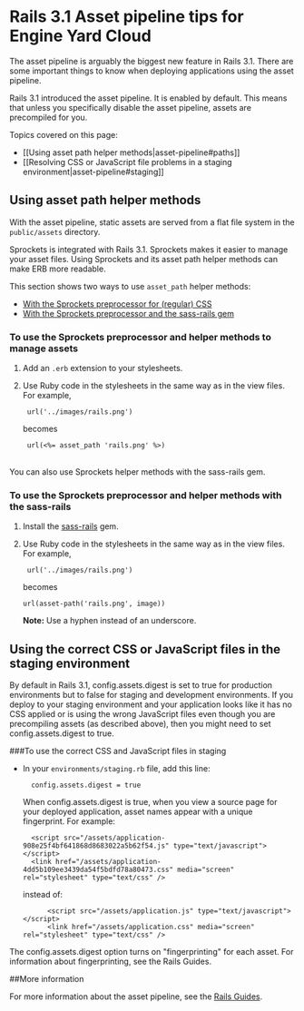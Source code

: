 # Rails 3.1 Asset pipeline tips for Engine Yard Cloud

The asset pipeline is arguably the biggest new feature in Rails 3.1. There are some important things to know when deploying applications using the asset pipeline.

Rails 3.1 introduced the asset pipeline. It is enabled by default. This means that unless you specifically disable the asset pipeline, assets are precompiled for you.

Topics covered on this page:

* [[Using asset path helper methods|asset-pipeline#paths]]
* [[Resolving CSS or JavaScript file problems in a staging environment|asset-pipeline#staging]]

<h2 id="paths">Using asset path helper methods</h2>

With the asset pipeline, static assets are served from a flat file system in the `public/assets` directory. 

Sprockets is integrated with Rails 3.1. Sprockets makes it easier to manage your asset files. Using Sprockets and its asset path helper methods can make ERB more readable.

This section shows two ways to use `asset_path` helper methods:

* [With the Sprockets preprocessor for (regular) CSS][1]
* [With the Sprockets preprocessor and the sass-rails gem][2]


<h3 id="sprockets"> To use the Sprockets preprocessor and helper methods to manage assets</h3>

1. Add an `.erb` extension to your stylesheets.

2. Use Ruby code in the stylesheets in the same way as in the view files. For example, 

        url('../images/rails.png')

    becomes

        url(<%= asset_path 'rails.png' %>)
    
<br>
You can also use Sprockets helper methods with the sass-rails gem.

<h3 id="sass">To use the Sprockets preprocessor and helper methods with the sass-rails </h3>

1. Install the [sass-rails](https://github.com/rails/sass-rails) gem.

2. Use Ruby code in the stylesheets in the same way as in the view files. For example, 

        url('../images/rails.png')
    
    becomes

       url(asset-path('rails.png', image))

	**Note:** Use a hyphen instead of an underscore.

<h2 id="staging">Using the correct CSS or JavaScript files in the staging environment</h2>

By default in Rails 3.1, config.assets.digest is set to true for production environments but to false for staging and development environments. If you deploy to your staging environment and your application looks like it has no CSS applied or is using the wrong JavaScript files even though you are precompiling assets (as described above), then you might need to set config.assets.digest to true. 

###To use the correct CSS and JavaScript files in staging

* In your `environments/staging.rb` file, add this line:

        config.assets.digest = true

    When config.assets.digest is true, when you view a source page for your deployed application, asset names appear with a unique fingerprint. For example:

        <script src="/assets/application-908e25f4bf641868d8683022a5b62f54.js" type="text/javascript"></script>
        <link href="/assets/application-4dd5b109ee3439da54f5bdfd78a80473.css" media="screen" rel="stylesheet" type="text/css" />

	 instead of:

	        <script src="/assets/application.js" type="text/javascript"></script>
	        <link href="/assets/application.css" media="screen" rel="stylesheet" type="text/css" />

The config.assets.digest option turns on "fingerprinting" for each asset. For information about fingerprinting, see the Rails Guides. 

##More information
    
For more information about the asset pipeline, see the 
[Rails Guides](http://guides.rubyonrails.org/asset_pipeline.html).

[1]: #sprockets        "sprockets"
[2]: #sass        "saas"
